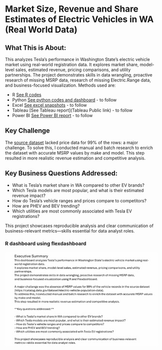 # Market Size, Revenue and Share Estimates of Electric Vehicles in WA (Real World Data)

## What This is About:
This analyzes Tesla’s performance in Washington State’s electric vehicle market using real-world registration data. 
It explores market share, model-level sales, estimated revenue, pricing comparisons, and utility partnerships. 
The project demonstrates skills in data wrangling, proactive research of missing MSRP data, research of missing Electric.Range data,
and business-focused visualization.  Methods used are:
- R [See R codes](/R)
- Python [See python codes and dashboard](/Python)  - to follow
- Excel [See excel snapshots](/Excel) - to follow
- Tableau [See Tableau report](Tableau Public link) - to follow
- Power BI [See Power BI report](/PowerBI)  - to follow

## Key Challenge
The [source dataset](https://catalog.data.gov/dataset/electric-vehicle-population-data) lacked price data for 99% of the rows: a major challenge.
To solve this, I conducted manual and batch research to enrich the dataset with accurate MSRP values by make and model. 
This step resulted in more realistic revenue estimation and competitive analysis.

## Key Business Questions Addressed:

- What is Tesla’s market share in WA compared to other EV brands?
- Which Tesla models are most popular, and what is their estimated revenue impact?
- How do Tesla’s vehicle ranges and prices compare to competitors?
- How are PHEV and BEV trending?
- Which utilities are most commonly associated with Tesla EV registrations?

This project showcases reproducible analysis and clear communication of business-relevant 
metrics—skills essential for data analyst roles.

### R dashboard using flexdashboard
![R dashboard](R/dashboard_charts/Tesla_presentation.gif)

